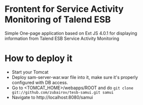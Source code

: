Frontent for Service Activity Monitoring of Talend ESB
=============

Simple One-page application based on Ext JS 4.0.1 for displaying information from Talend ESB Service Activity Monitoring

How to deploy it
==============
* Start your Tomcat
* Deploy sam-server-war.war file into it, make sure it's properly configured with DB access.
* Go to <TOMCAT_HOME>/webapps/ROOT and do <code>git clone git://github.com/zubairov/tesb-samui.git samui</code>
* Navigate to http://localhost:8080/samui